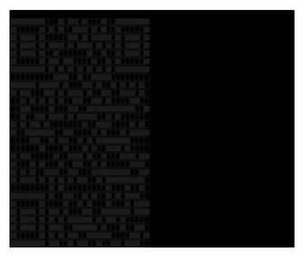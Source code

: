 <pre style="background-color:black;letter-spacing:-0.4em !important;line-height:1 !important"><a href="https://dzemiachkovskii.github.io/" target="_blank">
⬛⬛⬛⬛⬛⬛⬛⬜⬜⬜⬛⬜⬛⬛⬜⬛⬜⬜⬜⬛⬜⬜⬛⬛⬛⬛⬛⬛⬛
⬛⬜⬜⬜⬜⬜⬛⬜⬛⬜⬛⬜⬜⬛⬛⬛⬜⬛⬜⬛⬜⬜⬛⬜⬜⬜⬜⬜⬛
⬛⬜⬛⬛⬛⬜⬛⬜⬜⬜⬜⬜⬛⬛⬜⬛⬜⬛⬛⬛⬛⬜⬛⬜⬛⬛⬛⬜⬛
⬛⬜⬛⬛⬛⬜⬛⬜⬛⬛⬛⬜⬛⬜⬛⬛⬛⬜⬛⬜⬛⬜⬛⬜⬛⬛⬛⬜⬛
⬛⬜⬛⬛⬛⬜⬛⬜⬜⬛⬜⬜⬜⬜⬜⬜⬛⬜⬜⬛⬜⬜⬛⬜⬛⬛⬛⬜⬛
⬛⬜⬜⬜⬜⬜⬛⬜⬛⬛⬜⬛⬛⬜⬜⬜⬜⬛⬜⬜⬛⬜⬛⬜⬜⬜⬜⬜⬛
⬛⬛⬛⬛⬛⬛⬛⬜⬛⬜⬛⬜⬛⬜⬛⬜⬛⬜⬛⬜⬛⬜⬛⬛⬛⬛⬛⬛⬛
⬜⬜⬜⬜⬜⬜⬜⬜⬜⬛⬛⬛⬜⬜⬛⬜⬜⬛⬛⬛⬛⬜⬜⬜⬜⬜⬜⬜⬜
⬛⬛⬛⬛⬛⬜⬛⬛⬛⬛⬜⬛⬜⬜⬜⬛⬛⬜⬛⬜⬜⬛⬜⬛⬜⬛⬜⬛⬜
⬛⬜⬛⬛⬜⬜⬜⬛⬛⬜⬛⬜⬛⬛⬛⬜⬛⬜⬜⬛⬛⬜⬜⬛⬛⬛⬜⬛⬜
⬜⬜⬛⬜⬛⬜⬛⬜⬛⬜⬛⬜⬜⬛⬛⬜⬜⬛⬛⬜⬛⬜⬜⬜⬜⬛⬛⬜⬜
⬜⬜⬛⬛⬜⬜⬜⬜⬛⬜⬜⬜⬛⬛⬜⬜⬛⬛⬛⬛⬛⬛⬛⬛⬛⬛⬜⬜⬛
⬜⬜⬛⬜⬜⬛⬛⬜⬛⬛⬛⬜⬛⬜⬛⬛⬛⬛⬜⬜⬛⬜⬛⬜⬜⬜⬜⬜⬜
⬛⬜⬛⬜⬛⬛⬜⬛⬜⬜⬜⬜⬜⬜⬜⬛⬜⬜⬛⬛⬛⬜⬜⬜⬜⬛⬜⬛⬜
⬛⬜⬜⬛⬛⬛⬛⬛⬛⬜⬜⬛⬛⬜⬜⬜⬜⬛⬜⬛⬜⬜⬜⬛⬜⬛⬛⬛⬛
⬜⬜⬜⬜⬛⬛⬜⬜⬛⬜⬛⬛⬜⬜⬛⬜⬛⬜⬛⬛⬛⬛⬛⬛⬛⬜⬜⬜⬜
⬜⬜⬜⬜⬜⬜⬛⬜⬜⬜⬜⬛⬜⬜⬜⬛⬜⬛⬜⬜⬛⬛⬛⬜⬛⬜⬜⬜⬜
⬛⬜⬛⬛⬜⬜⬜⬜⬜⬛⬜⬜⬛⬛⬛⬜⬛⬜⬜⬛⬜⬜⬜⬛⬛⬛⬜⬛⬛
⬛⬜⬜⬜⬛⬜⬛⬜⬜⬜⬛⬜⬜⬛⬛⬜⬜⬛⬜⬛⬜⬜⬜⬜⬜⬛⬛⬛⬜
⬛⬜⬛⬜⬛⬜⬜⬛⬛⬛⬜⬜⬛⬛⬜⬜⬜⬛⬛⬛⬛⬛⬛⬛⬛⬜⬜⬛⬛
⬛⬜⬛⬛⬛⬜⬛⬜⬛⬜⬛⬜⬛⬜⬛⬛⬜⬜⬛⬜⬛⬛⬛⬛⬛⬛⬛⬛⬜
⬜⬜⬜⬜⬜⬜⬜⬜⬛⬜⬛⬜⬜⬜⬜⬜⬜⬜⬜⬜⬛⬜⬜⬜⬛⬜⬜⬛⬜
⬛⬛⬛⬛⬛⬛⬛⬜⬛⬜⬜⬛⬛⬜⬜⬛⬜⬛⬜⬜⬛⬜⬛⬜⬛⬛⬛⬜⬜
⬛⬜⬜⬜⬜⬜⬛⬜⬜⬜⬜⬛⬜⬜⬛⬜⬛⬜⬜⬜⬛⬜⬜⬜⬛⬜⬛⬛⬛
⬛⬜⬛⬛⬛⬜⬛⬜⬛⬛⬜⬛⬜⬜⬜⬛⬛⬜⬜⬛⬛⬛⬛⬛⬛⬜⬛⬛⬛
⬛⬜⬛⬛⬛⬜⬛⬜⬛⬜⬛⬜⬛⬛⬛⬛⬛⬜⬛⬜⬛⬛⬜⬛⬜⬜⬜⬜⬜
⬛⬜⬛⬛⬛⬜⬛⬜⬛⬛⬛⬜⬜⬛⬛⬛⬛⬛⬜⬛⬜⬜⬜⬛⬜⬜⬛⬛⬜
⬛⬜⬜⬜⬜⬜⬛⬜⬛⬜⬛⬜⬛⬛⬜⬜⬛⬛⬛⬛⬛⬜⬜⬜⬜⬛⬛⬜⬛
⬛⬛⬛⬛⬛⬛⬛⬜⬛⬛⬜⬜⬛⬜⬛⬛⬜⬜⬛⬜⬜⬛⬛⬜⬛⬛⬛⬜⬜
</a></pre>